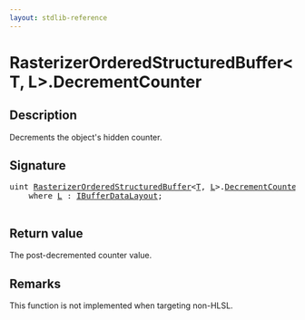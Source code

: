 ```yaml
---
layout: stdlib-reference
---
```


# RasterizerOrderedStructuredBuffer\<T, L\>\.DecrementCounter

## Description

Decrements the object's hidden counter.



## Signature 

<pre>
<span class="code_keyword">uint</span> <a href="../types/rasterizerorderedstructuredbuffer-0ahr/index.html" class="code_type">RasterizerOrderedStructuredBuffer</a>&lt;<a href="../types/rasterizerorderedstructuredbuffer-0ahr/index.html#typeparam-T" class="code_type">T</a>, <a href="../types/rasterizerorderedstructuredbuffer-0ahr/index.html#typeparam-L" class="code_type">L</a>&gt;.<a href="decrementcounter-09.html">DecrementCounter</a>()
    <span class='code_keyword'>where</span> <a href="../types/rasterizerorderedstructuredbuffer-0ahr/index.html#typeparam-L" class="code_type">L</a> : <a href="../interfaces/ibufferdatalayout-017b/index.html" class="code_type">IBufferDataLayout</a>;

</pre>

## Return value
The post-decremented counter value.

## Remarks

This function is not implemented when targeting non-HLSL.


